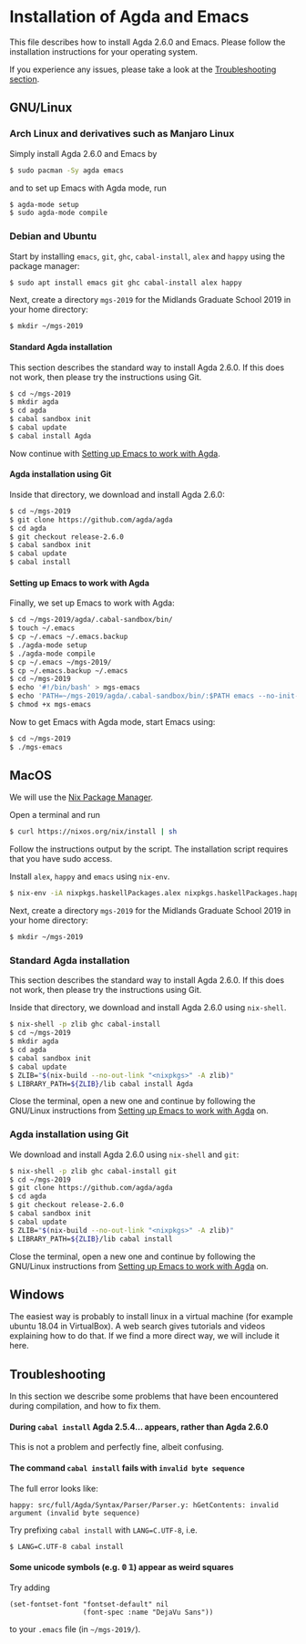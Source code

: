 Installation of Agda and Emacs
==============================

This file describes how to install Agda 2.6.0 and Emacs.
Please follow the installation instructions for your operating system.

If you experience any issues, please take a look at the [Troubleshooting
section](#Troubleshooting).

## GNU/Linux

### Arch Linux and derivatives such as Manjaro Linux

Simply install Agda 2.6.0 and Emacs by
```bash
$ sudo pacman -Sy agda emacs
```
and to set up Emacs with Agda mode, run
```bash
$ agda-mode setup
$ sudo agda-mode compile
```

### Debian and Ubuntu

Start by installing `emacs`, `git`, `ghc`, `cabal-install`, `alex` and
`happy` using the package manager:
```bash
$ sudo apt install emacs git ghc cabal-install alex happy
```

Next, create a directory `mgs-2019` for the Midlands Graduate School 2019 in
your home directory:
```bash
$ mkdir ~/mgs-2019
```

#### Standard Agda installation
This section describes the standard way to install Agda 2.6.0.
If this does not work, then please try the instructions using Git.
```bash
$ cd ~/mgs-2019
$ mkdir agda
$ cd agda
$ cabal sandbox init
$ cabal update
$ cabal install Agda
```

Now continue with [Setting up Emacs to work with
Agda](#Setting-up-Emacs-to-work-with-Agda).

#### Agda installation using Git
Inside that directory, we download and install Agda 2.6.0:
```bash
$ cd ~/mgs-2019
$ git clone https://github.com/agda/agda
$ cd agda
$ git checkout release-2.6.0
$ cabal sandbox init
$ cabal update
$ cabal install
```

#### Setting up Emacs to work with Agda
Finally, we set up Emacs to work with Agda:
```bash
$ cd ~/mgs-2019/agda/.cabal-sandbox/bin/
$ touch ~/.emacs
$ cp ~/.emacs ~/.emacs.backup
$ ./agda-mode setup
$ ./agda-mode compile
$ cp ~/.emacs ~/mgs-2019/
$ cp ~/.emacs.backup ~/.emacs
$ cd ~/mgs-2019
$ echo '#!/bin/bash' > mgs-emacs
$ echo 'PATH=~/mgs-2019/agda/.cabal-sandbox/bin/:$PATH emacs --no-init-file --load ~/mgs-2019/.emacs' >> mgs-emacs
$ chmod +x mgs-emacs
```
Now to get Emacs with Agda mode, start Emacs using:
```bash
$ cd ~/mgs-2019
$ ./mgs-emacs
```

## MacOS
We will use the [Nix Package Manager](https://nixos.org/nix/).

Open a terminal and run
```bash
$ curl https://nixos.org/nix/install | sh
```
Follow the instructions output by the script. The installation script requires
that you have sudo access.

Install `alex`, `happy` and `emacs` using `nix-env`.
```bash
$ nix-env -iA nixpkgs.haskellPackages.alex nixpkgs.haskellPackages.happy emacs
```

Next, create a directory `mgs-2019` for the Midlands Graduate School 2019 in
your home directory:
```bash
$ mkdir ~/mgs-2019
```

### Standard Agda installation
This section describes the standard way to install Agda 2.6.0.
If this does not work, then please try the instructions using Git.

Inside that directory, we download and install Agda 2.6.0 using `nix-shell`.
```bash
$ nix-shell -p zlib ghc cabal-install
$ cd ~/mgs-2019
$ mkdir agda
$ cd agda
$ cabal sandbox init
$ cabal update
$ ZLIB="$(nix-build --no-out-link "<nixpkgs>" -A zlib)"
$ LIBRARY_PATH=${ZLIB}/lib cabal install Agda
```

Close the terminal, open a new one and continue by following the GNU/Linux
instructions from [Setting up Emacs to work with
Agda](#Setting-up-Emacs-to-work-with-Agda) on.

### Agda installation using Git
We download and install Agda 2.6.0 using `nix-shell` and `git`:
```bash
$ nix-shell -p zlib ghc cabal-install git
$ cd ~/mgs-2019
$ git clone https://github.com/agda/agda
$ cd agda
$ git checkout release-2.6.0
$ cabal sandbox init
$ cabal update
$ ZLIB="$(nix-build --no-out-link "<nixpkgs>" -A zlib)"
$ LIBRARY_PATH=${ZLIB}/lib cabal install
```

Close the terminal, open a new one and continue by following the GNU/Linux
instructions from [Setting up Emacs to work with
Agda](#Setting-up-Emacs-to-work-with-Agda) on.

## Windows

The easiest way is probably to install linux in a virtual machine (for example ubuntu 18.04 in VirtualBox). A web search gives tutorials and videos explaining how to do that. If we find a more direct way, we will include it here.

## Troubleshooting

In this section we describe some problems that have been encountered during compilation, and how to fix them.

#### During `cabal install` Agda 2.5.4... appears, rather than Agda 2.6.0

This is not a problem and perfectly fine, albeit confusing.

#### The command `cabal install` fails with `invalid byte sequence`

The full error looks like:
```
happy: src/full/Agda/Syntax/Parser/Parser.y: hGetContents: invalid argument (invalid byte sequence)
```

Try prefixing `cabal install` with `LANG=C.UTF-8`, i.e.
```bash
$ LANG=C.UTF-8 cabal install
```

#### Some unicode symbols (e.g. 𝟘 𝟙) appear as weird squares
Try adding
```
(set-fontset-font "fontset-default" nil
                  (font-spec :name "DejaVu Sans"))
```
to your `.emacs` file (in `~/mgs-2019/`).

